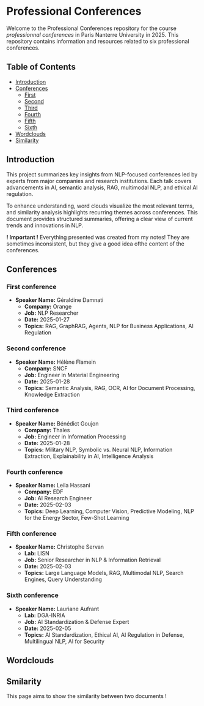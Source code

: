 # Professional Conferences

Welcome to the Professional Conferences repository for the course _professionnal conferences_ in Paris Nanterre University in 2025. This repository contains information and resources related to six professional conferences.

## Table of Contents

- [Introduction](#introduction)
- [Conferences](#conferences)
    - [First](#first-conference)
    - [Second](#second-conference)
    - [Third](#third-conference)
    - [Fourth](#fourth-conference)
    - [Fifth](#fifth-conference)
    - [Sixth](#sixth-conference)
- [Wordclouds](#wordclouds)
- [Similarity](#similarity)


## Introduction
This project summarizes key insights from NLP-focused conferences led by experts from major companies and research institutions. Each talk covers advancements in AI, semantic analysis, RAG, multimodal NLP, and ethical AI regulation.

To enhance understanding, word clouds visualize the most relevant terms, and similarity analysis highlights recurring themes across conferences. This document provides structured summaries, offering a clear view of current trends and innovations in NLP.

**! Important !** 
Everything presented was created from my notes! They are sometimes inconsistent, but they give a good idea of ​​the content of the conferences.

## Conferences
### First conference
- **Speaker Name:** Géraldine Damnati
    - **Company:** Orange
    - **Job:** NLP Researcher
    - **Date:** 2025-01-27
    - **Topics:** RAG, GraphRAG, Agents, NLP for Business Applications, AI Regulation

### Second conference
- **Speaker Name:** Hélène Flamein
    - **Company:** SNCF
    - **Job:** Engineer in Material Engineering
    - **Date:** 2025-01-28
    - **Topics:** Semantic Analysis, RAG, OCR, AI for Document Processing, Knowledge Extraction

### Third conference
- **Speaker Name:** Bénédict Goujon
    - **Company:** Thales
    - **Job:** Engineer in Information Processing
    - **Date:** 2025-01-28
    - **Topics:** Military NLP, Symbolic vs. Neural NLP, Information Extraction, Explainability in AI, Intelligence Analysis

### Fourth conference
- **Speaker Name:** Leila Hassani
    - **Company:** EDF
    - **Job:** AI Research Engineer
    - **Date:** 2025-02-03
    - **Topics:** Deep Learning, Computer Vision, Predictive Modeling, NLP for the Energy Sector, Few-Shot Learning

### Fifth conference
- **Speaker Name:** Christophe Servan
    - **Lab:** LISN
    - **Job:** Senior Researcher in NLP & Information Retrieval
    - **Date:** 2025-02-03
    - **Topics:** Large Language Models, RAG, Multimodal NLP, Search Engines, Query Understanding

### Sixth conference
- **Speaker Name:** Lauriane Aufrant
    - **Lab:** DGA-INRIA
    - **Job:** AI Standardization & Defense Expert
    - **Date:** 2025-02-05
    - **Topics:** AI Standardization, Ethical AI, AI Regulation in Defense, Multilingual NLP, AI for Security


## Wordclouds

## Smilarity
This page aims to show the similarity between two documents !